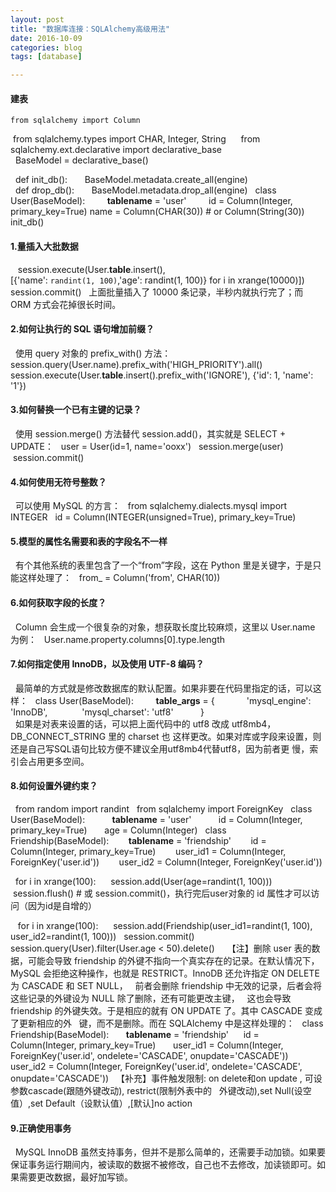```yaml
---
layout: post
title: "数据库连接：SQLAlchemy高级用法"
date: 2016-10-09
categories: blog
tags: [database]

---
```



#### 建表
    from sqlalchemy import Column
    from sqlalchemy.types import CHAR, Integer, String  
    from sqlalchemy.ext.declarative import declarative_base   
    BaseModel = declarative_base()
    
    def init_db():
        BaseModel.metadata.create_all(engine)	
    def drop_db():
        BaseModel.metadata.drop_all(engine)
    class User(BaseModel):
          __tablename__ = 'user'
          id = Column(Integer, primary_key=True)
	   name = Column(CHAR(30)) # or Column(String(30))
    init_db()
    
#### 1.量插入大批数据
     session.execute(User.__table__.insert(),   
    [{'name': `randint(1, 100)`,'age': randint(1, 100)} for i in xrange(10000)])
    session.commit()
    上面批量插入了 10000 条记录，半秒内就执行完了；而 ORM 方式会花掉很长时间。
    
#### 2.如何让执行的 SQL 语句增加前缀？
    使用 query 对象的 prefix_with() 方法：
    session.query(User.name).prefix_with('HIGH_PRIORITY').all()
    session.execute(User.__table__.insert().prefix_with('IGNORE'), {'id': 1, 'name': '1'})

#### 3.如何替换一个已有主键的记录？
    使用 session.merge() 方法替代 session.add()，其实就是 SELECT + UPDATE：
    user = User(id=1, name='ooxx')
    session.merge(user)
    session.commit()
    
#### 4.如何使用无符号整数？
    可以使用 MySQL 的方言：
    from sqlalchemy.dialects.mysql import INTEGER
    id = Column(INTEGER(unsigned=True), primary_key=True)
    
#### 5.模型的属性名需要和表的字段名不一样
    有个其他系统的表里包含了一个“from”字段，这在 Python 里是关键字，于是只能这样处理了：
    from_ = Column('from', CHAR(10))
    
#### 6.如何获取字段的长度？
    Column 会生成一个很复杂的对象，想获取长度比较麻烦，这里以 User.name 为例：
    User.name.property.columns[0].type.length

#### 7.如何指定使用 InnoDB，以及使用 UTF-8 编码？
    最简单的方式就是修改数据库的默认配置。如果非要在代码里指定的话，可以这样：
    class User(BaseModel):
          __table_args__ = {
               'mysql_engine': 'InnoDB',
               'mysql_charset': 'utf8'
           }	   
    如果是对表来设置的话，可以把上面代码中的 utf8 改成 utf8mb4，DB_CONNECT_STRING 里的 charset 也
    这样更改。如果对库或字段来设置，则还是自己写SQL语句比较方便不建议全用utf8mb4代替utf8，因为前者更
    慢，索引会占用更多空间。
     
#### 8.如何设置外键约束？
    from random import randint
    from sqlalchemy import ForeignKey
    class User(BaseModel):
          __tablename__ = 'user'
          id = Column(Integer, primary_key=True)
          age = Column(Integer)
    class Friendship(BaseModel):
          __tablename__ = 'friendship'
          id = Column(Integer, primary_key=True)
          user_id1 = Column(Integer, ForeignKey('user.id'))
          user_id2 = Column(Integer, ForeignKey('user.id'))
	  
    for i in xrange(100):
       session.add(User(age=randint(1, 100)))
    session.flush() # 或 session.commit()，执行完后user对象的 id 属性才可以访问（因为id是自增的）
    
    for i in xrange(100):
       session.add(Friendship(user_id1=randint(1, 100), user_id2=randint(1, 100)))
    session.commit()
    session.query(User).filter(User.age < 50).delete()   
    【注】删除 user 表的数据，可能会导致 friendship 的外键不指向一个真实存在的记录。在默认情况下，
    MySQL 会拒绝这种操作，也就是 RESTRICT。InnoDB 还允许指定 ON DELETE 为 CASCADE 和 SET NULL，
    前者会删除 friendship 中无效的记录，后者会将这些记录的外键设为 NULL 除了删除，还有可能更改主键，
    这也会导致 friendship 的外键失效。于是相应的就有 ON UPDATE 了。其中 CASCADE 变成了更新相应的外
    键，而不是删除。而在 SQLAlchemy 中是这样处理的：
    class Friendship(BaseModel):
        __tablename__ = 'friendship'
        id = Column(Integer, primary_key=True)
        user_id1 = Column(Integer, ForeignKey('user.id', ondelete='CASCADE', onupdate='CASCADE'))
        user_id2 = Column(Integer, ForeignKey('user.id', ondelete='CASCADE', onupdate='CASCADE'))
    【补充】事件触发限制: on delete和on update , 可设参数cascade(跟随外键改动), restrict(限制外表中的
    外键改动),set Null(设空值）,set Default（设默认值）,[默认]no action
      
#### 9.正确使用事务
    MySQL InnoDB 虽然支持事务，但并不是那么简单的，还需要手动加锁。如果要保证事务运行期间内，被读取的数据不被修改，自己也不去修改，加读锁即可。如果需要更改数据，最好加写锁。
 
